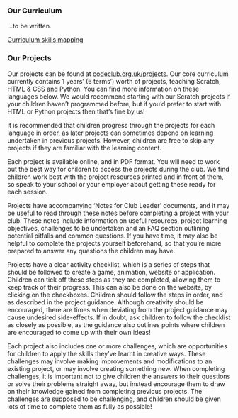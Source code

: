 ### Our Curriculum

...to be written.

[Curriculum skills mapping](mapintro.md)

### Our Projects

Our projects can be found at [codeclub.org.uk/projects](http://codeclub.org.uk/projects). Our core curriculum currently contains 1 years’ (6 terms’) worth of projects, teaching Scratch, HTML & CSS and Python. You can find more information on these languages below. We would recommend starting with our Scratch projects if your children haven’t programmed before, but if you’d prefer to start with HTML or Python projects then that’s fine by us!

It is recommended that children progress through the projects for each language in order, as later projects can sometimes depend on learning undertaken in previous projects. However, children are free to skip any projects if they are familiar with the learning content.

Each project is available online, and in PDF format. You will need to work out the best way for children to access the projects during the club. We find children work best with the project resources printed and in front of them, so speak to your school or your employer about getting these ready for each session.

Projects have accompanying ‘Notes for Club Leader’ documents, and it may be useful to read through these notes before completing a project with your club. These notes include information on useful resources, project learning objectives, challenges to be undertaken and an FAQ section outlining potential pitfalls and common questions. If you have time, it may also be helpful to complete the projects yourself beforehand, so that you’re more prepared to answer any questions the children may have.

Projects have a clear activity checklist, which is a series of steps that should be followed to create a game, animation, website or application. Children can tick off these steps as they are completed, allowing them to keep track of their progress. This can also be done on the website, by clicking on the checkboxes. Children should follow the steps in order, and as described in the project guidance. Although creativity should be encouraged, there are times when deviating from the project guidance may cause undesired side-effects. If in doubt, ask children to follow the checklist as closely as possible,  as the guidance also outlines points where children are encouraged to come up with their own ideas!

Each project also includes one or more challenges, which are opportunities for children to apply the skills they’ve learnt in creative ways. These challenges may involve making improvements and modifications to an existing project, or may involve creating something new. When completing challenges, it is important not to give children the answers to their questions or solve their problems straight away, but instead encourage them to draw on their knowledge gained from completing previous projects. The challenges are supposed to be challenging, and children should be given lots of time to complete them as fully as possible!



